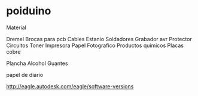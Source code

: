 # poiduino

Material

Dremel
Brocas para pcb
Cables
Estanio
Soldadores
Grabador avr
Protector Circuitos
Toner 
Impresora
Papel Fotografico
Productos quimicos
Placas cobre

Plancha
Alcohol
Guantes

papel de diario


http://eagle.autodesk.com/eagle/software-versions
